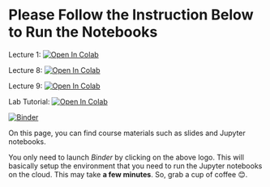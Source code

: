 # Please Follow the Instruction Below to Run the Notebooks

Lecture 1: [![Open In Colab](https://colab.research.google.com/assets/colab-badge.svg)](https://colab.research.google.com/github/RahmanPeimankar/dl-sdu-e21/blob/master/Lecture%201/dl-1-introduction.ipynb)

Lecture 8: [![Open In Colab](https://colab.research.google.com/assets/colab-badge.svg)](https://colab.research.google.com/github/RahmanPeimankar/dl-sdu-e21/blob/master/Lecture%208/dl-8-time-series-analysis-1.ipynb)

Lecture 9: [![Open In Colab](https://colab.research.google.com/assets/colab-badge.svg)](https://colab.research.google.com/github/RahmanPeimankar/dl-sdu-e21/blob/master/Lecture%209/dl-9-time-series-analysis-2.ipynb)

Lab Tutorial: [![Open In Colab](https://colab.research.google.com/assets/colab-badge.svg)](https://colab.research.google.com/github/RahmanPeimankar/dl-sdu-e21/blob/master/Lab%20Tutorial/lab-tsc.ipynb) 

[![Binder](https://mybinder.org/badge_logo.svg)](https://mybinder.org/v2/gh/RahmanPeimankar/dl-sdu-e21/master)


On this page, you can find course materials such as slides and Jupyter notebooks.

You only need to launch *Binder* by clicking on the above logo. This will basically setup the environment that you need to run the Jupyter notebooks on the cloud. This may take **a few minutes**. So, grab a cup of coffee 😊.  
